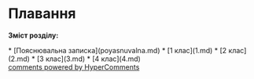 <div id="hypercomments_widget" class="js-hypercomments-widget invisible"></div>

# Плавання

<p><b>Зміст розділу:</b></p>
* [Пояснювальна записка](poyasnuvalna.md)
  * [1 клас](1.md)
  * [2 клас](2.md)
  * [3 клас](3.md)
  * [4 клас](4.md)

<div class="js-hypercomments-container">
<a href="http://hypercomments.com" class="hc-link" title="comments widget">comments powered by HyperComments</a>
</div>